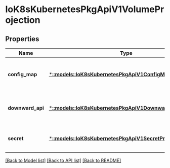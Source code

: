 # IoK8sKubernetesPkgApiV1VolumeProjection

## Properties
Name | Type | Description | Notes
------------ | ------------- | ------------- | -------------
**config_map** | [***::models::IoK8sKubernetesPkgApiV1ConfigMapProjection**](io.k8s.kubernetes.pkg.api.v1.ConfigMapProjection.md) | information about the configMap data to project | [optional] [default to null]
**downward_api** | [***::models::IoK8sKubernetesPkgApiV1DownwardApiProjection**](io.k8s.kubernetes.pkg.api.v1.DownwardAPIProjection.md) | information about the downwardAPI data to project | [optional] [default to null]
**secret** | [***::models::IoK8sKubernetesPkgApiV1SecretProjection**](io.k8s.kubernetes.pkg.api.v1.SecretProjection.md) | information about the secret data to project | [optional] [default to null]

[[Back to Model list]](../README.md#documentation-for-models) [[Back to API list]](../README.md#documentation-for-api-endpoints) [[Back to README]](../README.md)


